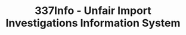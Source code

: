 ---
layout: default
bigquery: https://console.cloud.google.com/bigquery?p=patents-public-data&d=usitc_investigations&page=dataset&project=sheets-management-319211
citation: US International Trade Commission 337Info Unfair Import Investigations Information
  System
contributors: US International Trade Comission
cost: None
description: US International Trade Commission 337Info Unfair Import Investigations
  Information System contains data on investigations done under Section 337. Section
  337 declares the infringement of certain statutory intellectual property rights
  and other forms of unfair competition in import trade to be unlawful practices.
  Most Section 337 investigations involve allegations of patent or registered trademark
  infringement.
documentation: FAQ and tutorial available on the site
last_edit: 04/06/2022, 20:03:29
location: https://pubapps2.usitc.gov/337external/
maintained_by: US International Trade Comission
schema_fields:
- ouiiAttorney
- teoProceedingInvolved
- cafcAppeals
- aljAssigned
- startDateMarkmanHearing
- finalIdOnViolationDue
- actualStartDateEvidHear
- finalDetNoViolation
- currentStatus
- copyrightNumbers
- htsNumbers
- complainant
- investigationNo
- ouiiParticipation
- patentNumbers
- trademarkNumbers
- scheduledStartDateEvidHear
- finalIdOnViolationIssue
- title
- dateCreated
- teoIdIssueDate
- docketNo
- dateOfPublicationFrNotice
- dateComplaintFiled
- internalRemand
- respondent
- teoIdDueDate
- patentNumber
- gcAttorney
- markmanHearing
- investigationType
- actualEndDateEvidHear
- issueDateOtherNonFinal
- teoReliefGranted
- currentActiveALJ
- lastUpdated
- finalDetViolation
- publication_number
- scheduledEndDateEvidHear
- id
- endDateMarkmanHearing
- targetDate
- investigationTermDate
- invUnfairAct
shortname: unfair_import_investigations
tags:
- import
- legal
- trade
timeframe: 2008-2021 (prior to 2008 downloadable as a JSON file)
title: 337Info - Unfair Import Investigations Information System
uuid: 2721f5ec-e599-4890-9265-9706719fc71e
---
